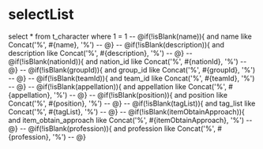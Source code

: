 selectList
====
select * from t_character
where 1 = 1
-- @if(!isBlank(name)){
and name like Concat('%', #{name}, '%')
-- @}
-- @if(!isBlank(description)){
and description like Concat('%', #{description}, '%')
-- @}
-- @if(!isBlank(nationId)){
and nation_id like Concat('%', #{nationId}, '%')
-- @}
-- @if(!isBlank(groupId)){
and group_id like Concat('%', #{groupId}, '%')
-- @}
-- @if(!isBlank(teamId)){
and team_id like Concat('%', #{teamId}, '%')
-- @}
-- @if(!isBlank(appellation)){
and appellation like Concat('%', #{appellation}, '%')
-- @}
-- @if(!isBlank(position)){
and position like Concat('%', #{position}, '%')
-- @}
-- @if(!isBlank(tagList)){
and tag_list like Concat('%', #{tagList}, '%')
-- @}
-- @if(!isBlank(itemObtainApproach)){
and item_obtain_approach like Concat('%', #{itemObtainApproach}, '%')
-- @}
-- @if(!isBlank(profession)){
and profession like Concat('%', #{profession}, '%')
-- @}